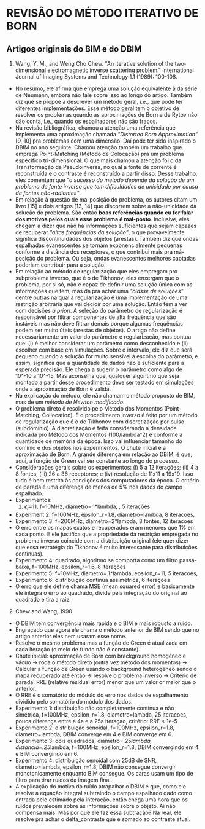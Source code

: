 # REVISÃO DO MÉTODO ITERATIVO DE BORN

## Artigos originais do BIM e do DBIM

1. Wang, Y. M., and Weng Cho Chew. "An iterative solution of the two‐dimensional electromagnetic inverse scattering problem." International Journal of Imaging Systems and Technology 1.1 (1989): 100-108.
  - No resumo, ele afirma que emprega uma solução equivalente à da série de Neumann, embora não fale sobre isso ao longo do artigo. Também diz que se propõe a descrever um método geral, i.e., que pode ter diferentes implementações. Esse método geral tem o objetivo de resolver os problemas quando as aproximações de Born e de Rytov não dão conta, i.e., quando os espalhadores não são fracos.
  - Na revisão bibliográfica, chamou a atenção uma referência que implementa uma aproximação chamada *"Distorted Born Approximation"* [9, 10] pra problemas com uma dimensão. Daí pode ter sido inspirado o DBIM no ano seguinte. Chamou atenção também um trabalho que emprega Point-Matching (Método de Colocação) pra um problema específico tri-dimensional. O que mais chamou a atenção foi o da Transformação da Pseudoinversa, no qual a fonte de corrente é reconstruída e o contraste é reconstruído a partir disso. Desse trabalho, eles comentam que *"o sucesso do método depende da solução de um problema de fonte inverso que tem dificuldades de unicidade por causa de fontes não-radiantes"*. 
  - Em relação à questão de má-posição do problema, os autores citam um livro [15] e dois artigos [13, 14] que discorrem sobre a não-unicidade da solução do problema. São então **boas referências quando eu for falar dos motivos pelos quais esse problema é mal-posto**. Inclusive, eles chegam a dizer que não há informações suficientes que sejam capazes de recuperar *"altas frequências da solução"*, o que provavelmente significa discontinuídades dos objetos (arestas). Também diz que ondas espalhadas evanescentes se tornam exponencialmente pequenas conforme a distância dos receptores, o que contribui mais pra má-posição do problema. Ou seja, ondas evanescentes melhores captadas poderiam contribuir para a solução.
  - Em relação ao método de regularização que eles empregam pro subproblema inverso, que é o de Tikhonov, eles enxergam que o problema, por si só, não é capaz de definir uma solução única com as informações que tem, mas dá pra achar uma *"classe de soluções"* dentre outras na qual a regularização é uma implementação de uma restrição arbitrária que vai decidir por uma solução. Então tem a ver com decisões *a priori*. A seleção do parâmetro de regularização é responsável por filtrar componentes de alta frequência que são instáveis mas não deve filtrar demais porque algumas frequências podem ser muito úteis (arestas de objetos). O artigo não define necessariamente um valor do parâmetro e regularização, mas pontua que: (i) é melhor considerar um parâmetro como desconhecido e (ii) escolher com base em simulações. Sobre o intervalo, ele diz que será pequeno quando a solução for muito sensível à escolha do parâmetro, e assim,  significa que a quantidade de dados não é suficiente para a esperada precisão. Ele chega a sugerir o parâmetro como algo de 10^-10 a 10^-15. Mas aconselha que, qualquer algoritmo que seja montado a partir desse procedimento deve ser testado em simulações onde a aproximação de Born é válida.
  - Na explicação do método, ele não chamam o método proposto de BIM, mas de um *método de Newton modificado*.
  - O problema direto é resolvido pelo Método dos Momentos (Point-Matching, Collocation). E o procedimento inverso é feito por um método de regularização que é o de Tikhonov com discretização por pulso (subdomínio). A discretização é feita considerando a densidade indicada pro Método dos Momentos (100/lambda^2) e conforme a quantidade de memória da época. Isso vai influenciar tamanho do domínio e dos objetos nos experimentos. O chute inicial é a aproximação de Born. A grande diferença em relação ao DBIM, é que, aqui, a função de Green vai ser constante ao longo do processo. 
  - Considerações gerais sobre os experimentos: (i) 5 a 12 iterações; (ii) 4 a 8 fontes; (iii) 26 a 36 receptores; e (iv) resolução de 11x11 a 19x19. Isso tudo é bem restrito às condições dos computadores da época. O critério de parada é uma diferença de menos de 5% nos dados do campo espalhado.
  - Experimentos:
    1. $\epsilon_r$=11, f=10MHz, diametro=.1*lambda, , 5 iterações
  - Experiment 2: f=100MHz, epsilon_r=1.8, diametro=lambda, 8 iteracoes,
  - Experimento 3: f=200MHz, diametro=2*lambda, 8 fontes, 12 iteracoes
  - O erro entre os mapas exatos e recuperados eram menores que 1% em cada ponto. E ele justifica que a propriedade da restrição empregada no problema inverso coincide com a distribuição original (ele quer dizer que essa estratégia do Tikhonov é muito interessante para distribuições contínuas).
  - Experimento 4: quadrado, algoritmo se comporta como um filtro passa-baixa, f=100MHz, epsilon_r=1.6, 8 iterações
  - Experimento 5: f=10MHz, diametro=.1*lambda, epsilon_r=11, 5 iteracoes,
  - Experimento 6: distribuição contínua assimétrica, 6 iterações
  - O erro que ele define chama MSE (mean squared error) e basicamente ele integra o erro ao quadrado, divide pela integração do original ao quadrado e tira a raiz.

2. Chew and Wang, 1990

  - O DBIM tem convergência mais rápida e o BIM é mais robusto a ruído.
  - Engraçado que agora ele chama o método anterior de BIM sendo que no artigo anterior eles nem usaram esse nome.
  - Resolve o mesmo problema mas a função de Green é atualizada em cada iteração (o meio de fundo não é constante).
  - Chute inicial: aproximação de Born com brackground homogêneo e vácuo -> roda o método direto (outra vez método dos momentos) -> Calcular a função de Green usando o background heterogêneo sendo o mapa recuperado até então -> resolve o problema inverso -> Critério de parada: RRE (relative residual error) menor que um valor or maior que o anterior.
  - O RRE é o somatório do módulo do erro nos dados de espalhamento dividido pelo somatório do módulo dos dados.
  - Experimento 1: distribuição não completamente contínua e não simétrica, f=100MHz, epsilon_r=1.8, diametro=lambda, 25 iteracoes, pouca diferença entre a 4a e a 25a iteraçao, critério: RRE < 1e-5
  - Experimento 2: distribuição senoidal, f=100MHz, epsilon_r=1.8, diametro=lambda; DBIM converge em 4 e BIM converge em 6.
  - Experimento 3: dois quadrados, diametro=.25*lambda, distancia=.25*lambda, f=100MHz, epsilon_r=1.8; DBIM convergindo em 4 e BIM convergindo em 6.
  - Experimento 4: distribuição senoidal com 25dB de SNR, diametro=lambda, epsilon_r=1.8, DBIM não consegue convergir monotonicamente enquanto BIM consegue. Os caras usam um tipo de filtro para tirar ruídos da imagem final.
  - A explicação do motivo do ruído atrapalhar o DBIM é que, como ele resolve a equação integral subtraindo o campo espalhado dado como entrada pelo estimado pela interação, então chega uma hora que os ruídos prevalecem sobre as informações sobre o objeto. Aí não compensa mais. Mas por que ele faz essa subtração? Na real, ele resolve pra achar o delta_contraste que é somado ao contraste atual.
